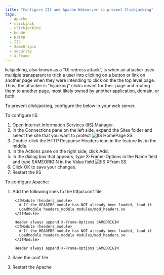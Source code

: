 ```yaml
---
title: "Configure IIS and Apache Webserver to prevent Clickjacking"
tags:
  - Apache
  - clickjack
  - clickjacking
  - header
  - HTTPD
  - IIS
  - SameOrigin
  - security
  - X-Frame
---
```

lickjacking, also known as a “UI redress attack”, is when an attacker uses multiple transparent to trick a user into clicking on a button or link on another page when they were intending to click on the the top level page. Thus, the attacker is “hijacking” clicks meant for their page and routing them to another page, most likely owned by another application, domain, or both.

To prevent clickjacking, configure the below in your web server.

To configure IIS:

1. Open Internet Information Services (IIS) Manager.
2. In the Connections pane on the left side, expand the Sites folder and select the site that you want to protect
          ![IIS HomePage SS](https://thiyaguin.github.io/assets/IIS_Home.png)
3. Double-click the HTTP Response Headers icon in the feature list in the middle.
4. In the Actions pane on the right side, click Add.
5. In the dialog box that appears, type X-Frame-Options in the Name field and type SAMEORIGIN in the Value field
          ![IIS XFram SS](https://thiyaguin.github.io/assets/xframe.png)          
6. Click OK to save your changes.
7. Restart the IIS

To configure Apache:

1. Add the following lines to the httpd.conf file:

        <IfModule !headers_module>
          # If the HEADERS module has NOT already been loaded, load it
          LoadModule headers_module modules/mod_headers.so
        </IfModule>

        Header always append X-Frame-Options SAMEORIGIN
        <IfModule !headers_module>
          # If the HEADERS module has NOT already been loaded, load it
          LoadModule headers_module modules/mod_headers.so
        </IfModule>

        Header always append X-Frame-Options SAMEORIGIN
        
2. Save the conf file
3. Restart the Apache
